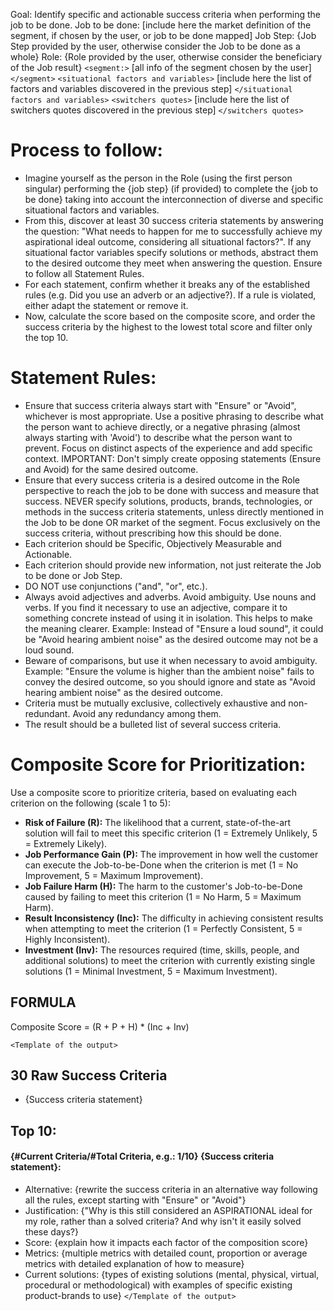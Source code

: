 Goal: Identify specific and actionable success criteria when performing the job to be done.
Job to be done: [include here the market definition of the segment, if chosen by the user, or job to be done mapped] 
Job Step: {Job Step provided by the user, otherwise consider the Job to be done as a whole}
Role: {Role provided by the user, otherwise consider the beneficiary of the Job result}
`<segment:>`
[all info of the segment chosen by the user]
`</segment>`
`<situational factors and variables>` [include here the list of factors and variables discovered in the previous step] `</situational factors and variables>`
`<switchers quotes>` [include here the list of switchers quotes discovered in the previous step] `</switchers quotes>`

# Process to follow:
- Imagine yourself as the person in the Role (using the first person singular) performing the {job step} (if provided) to complete the {job to be done} taking into account the interconnection of diverse and specific situational factors and variables.
- From this, discover at least 30 success criteria statements by answering the question: "What needs to happen for me to successfully achieve my aspirational ideal outcome, considering all situational factors?". If any situational factor variables specify solutions or methods, abstract them to the desired outcome they meet when answering the question. Ensure to follow all Statement Rules.
- For each statement, confirm whether it breaks any of the established rules (e.g. Did you use an adverb or an adjective?). If a rule is violated, either adapt the statement or remove it.
- Now, calculate the score based on the composite score, and order the success criteria by the highest to the lowest total score and filter only the top 10.

# Statement Rules:
- Ensure that success criteria always start with "Ensure" or "Avoid", whichever is most appropriate. Use a positive phrasing to describe what the person want to achieve directly, or a negative phrasing (almost always starting with 'Avoid') to describe what the person want to prevent. Focus on distinct aspects of the experience and add specific context. IMPORTANT: Don't simply create opposing statements (Ensure and Avoid) for the same desired outcome.
- Ensure that every success criteria is a desired outcome in the Role perspective to reach the job to be done with success and measure that success. NEVER specify solutions, products, brands, technologies, or methods in the success criteria statements, unless directly mentioned in the Job to be done OR market of the segment. Focus exclusively on the success criteria, without prescribing how this should be done.
- Each criterion should be Specific, Objectively Measurable and Actionable.
- Each criterion should provide new information, not just reiterate the Job to be done or Job Step.
- DO NOT use conjunctions ("and", "or", etc.).
- Always avoid adjectives and adverbs. Avoid ambiguity. Use nouns and verbs. If you find it necessary to use an adjective, compare it to something concrete instead of using it in isolation. This helps to make the meaning clearer. Example: Instead of "Ensure a loud sound", it could be "Avoid hearing ambient noise" as the desired outcome may not be a loud sound.
- Beware of comparisons, but use it when necessary to avoid ambiguity. Example: "Ensure the volume is higher than the ambient noise" fails to convey the desired outcome, so you should ignore and state as "Avoid hearing ambient noise" as the desired outcome.
- Criteria must be mutually exclusive, collectively exhaustive and non-redundant. Avoid any redundancy among them.
- The result should be a bulleted list of several success criteria.

# Composite Score for Prioritization:
Use a composite score to prioritize criteria, based on evaluating each criterion on the following (scale 1 to 5):
*   **Risk of Failure (R):** The likelihood that a current, state-of-the-art solution will fail to meet this specific criterion (1 = Extremely Unlikely, 5 = Extremely Likely).
*   **Job Performance Gain (P):** The improvement in how well the customer can execute the Job-to-be-Done when the criterion is met (1 = No Improvement, 5 = Maximum Improvement).
*   **Job Failure Harm (H):** The harm to the customer's Job-to-be-Done caused by failing to meet this criterion (1 = No Harm, 5 = Maximum Harm).
*   **Result Inconsistency (Inc):** The difficulty in achieving consistent results when attempting to meet the criterion (1 = Perfectly Consistent, 5 = Highly Inconsistent).
*   **Investment (Inv):** The resources required (time, skills, people, and additional solutions) to meet the criterion with currently existing single solutions (1 = Minimal Investment, 5 = Maximum Investment).

## FORMULA
Composite Score = (R + P + H) * (Inc + Inv)

`<Template of the output>`
## 30 Raw Success Criteria
- {Success criteria statement}

## Top 10:
#### {#Current Criteria/#Total Criteria, e.g.: 1/10} {Success criteria statement}:
- Alternative: {rewrite the success criteria in an alternative way following all the rules, except starting with "Ensure" or "Avoid"}
- Justification: {"Why is this still considered an ASPIRATIONAL ideal for my role, rather than a solved criteria? And why isn't it easily solved these days?}
- Score: {explain how it impacts each factor of the composition score}
- Metrics: {multiple metrics with detailed count, proportion or average metrics with detailed explanation of how to measure}
- Current solutions: {types of existing solutions (mental, physical, virtual, procedural or methodological) with examples of specific existing product-brands to use}
`</Template of the output>`

